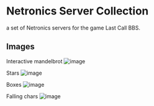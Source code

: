 # Netronics Server Collection
a set of Netronics servers for the game Last Call BBS.

## Images
Interactive mandelbrot
![image](https://user-images.githubusercontent.com/86044772/180272486-b8af0f80-7845-444d-8b56-336db23b329c.png)


Stars
![image](https://user-images.githubusercontent.com/63870842/180007619-59e37f2f-b0b8-47fd-8c6e-e54a3ea0507d.png)


Boxes
![image](https://user-images.githubusercontent.com/63870842/180007247-a1c42c17-4449-4fbd-b2ae-59bfa970d8e0.png)


Falling chars
![image](https://user-images.githubusercontent.com/63870842/180006631-660fa474-4a6a-41f4-b1fc-39e2e1e11c1f.png)
